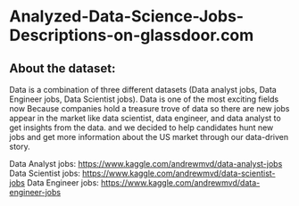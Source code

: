 # Analyzed-Data-Science-Jobs-Descriptions-on-glassdoor.com

## About the dataset:
Data is a combination of three different datasets (Data analyst jobs,
Data Engineer jobs, Data Scientist jobs).
Data is one of the most exciting fields now Because companies hold a
treasure trove of data so there are new jobs appear in the market like
data scientist, data engineer, and data analyst to get insights from the
data. and we decided to help candidates hunt new jobs and get more
information about the US market through our data-driven story.

Data Analyst jobs: https://www.kaggle.com/andrewmvd/data-analyst-jobs
Data Scientist jobs: https://www.kaggle.com/andrewmvd/data-scientist-jobs
Data Engineer jobs: https://www.kaggle.com/andrewmvd/data-engineer-jobs
